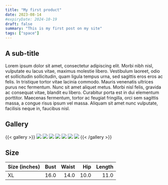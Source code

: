 ```yaml
---
title: "My first product"
date: 2023-08-14
#expiryDate: 2024-10-19
draft: false
summary: "This is my first post on my site"
tags: ["space"]
---
```


## A sub-title

Lorem ipsum dolor sit amet, consectetur adipiscing elit. Morbi nibh nisl, vulputate eu lacus vitae, maximus molestie libero. Vestibulum laoreet, odio et sollicitudin sollicitudin, quam ligula tempus urna, sed sagittis eros eros ac felis. In tristique tortor vitae lacinia commodo. Mauris venenatis ultrices purus nec fermentum. Nunc sit amet aliquet metus. Morbi nisl felis, gravida ac consequat vitae, blandit eu libero. Curabitur porta est in dui elementum porttitor. Maecenas fermentum, tortor ac feugiat fringilla, orci sem sagittis massa, a congue risus ipsum vel massa. Aliquam sit amet nunc vulputate, facilisis neque in, faucibus nisl.

## Gallery

{{< gallery >}}
  <img src="gallery/01.jpg" class="grid-w50 md:grid-w33 xl:grid-w25"  />
  <img src="gallery/02.jpg" class="grid-w50 md:grid-w33 xl:grid-w25"  />
  <img src="gallery/03.jpg" class="grid-w50 md:grid-w33 xl:grid-w25"  />
  <img src="gallery/04.jpg" class="grid-w50 md:grid-w33 xl:grid-w25"  />
  <img src="gallery/05.jpg" class="grid-w50 md:grid-w33 xl:grid-w25"  />
  <img src="gallery/06.jpg" class="grid-w50 md:grid-w33 xl:grid-w25"  />
  <img src="gallery/07.jpg" class="grid-w50 md:grid-w33 xl:grid-w25"  />
{{< /gallery >}}

## Size

| Size (inches)     | Bust     | Waist |	Hip  |	Length |
| :---------------- | :------: | ----: | ----: | -------:|
|XL 	              | 16.0 	   | 14.0  | 10.0  | 11.0    | 